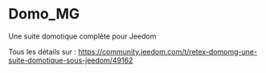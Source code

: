 # Domo_MG
Une suite domotique complète pour Jeedom

Tous les détails sur : https://community.jeedom.com/t/retex-domomg-une-suite-domotique-sous-jeedom/49162
